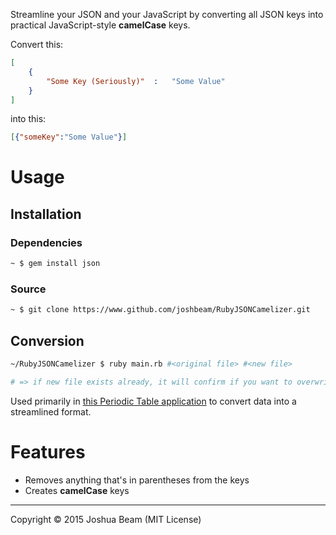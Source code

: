 Streamline your JSON and your JavaScript by converting all JSON keys into practical JavaScript-style **camelCase** keys.

Convert this:

```json
[
	{
		"Some Key (Seriously)"	:	"Some Value"
	}
]
```

into this:

```json
[{"someKey":"Some Value"}]
```

# Usage

## Installation

### Dependencies

```bash
~ $ gem install json
```

### Source

```bash
~ $ git clone https://www.github.com/joshbeam/RubyJSONCamelizer.git
```


## Conversion

```bash
~/RubyJSONCamelizer $ ruby main.rb #<original file> #<new file>

# => if new file exists already, it will confirm if you want to overwrite it
```

Used primarily in <a href="http://periodictable.heroku.com">this Periodic Table application</a> to convert data into a streamlined format.

# Features

- Removes anything that's in parentheses from the keys
- Creates **camelCase** keys

<hr>

Copyright &copy; 2015 Joshua Beam (MIT License)